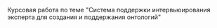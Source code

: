 Курсовая работа по теме "Система поддержки интервьюирования эксперта для создания и поддержания онтологий"

